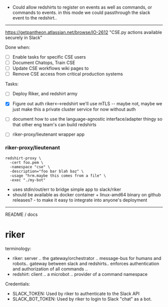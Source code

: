 - Could allow redshirts to register on events as well as commands, or commands to events.
  in this mode we could passthrough  the slack event to the redshirt..

---------------------------------------------------------------------------------------------
https://getpantheon.atlassian.net/browse/IO-2612
"CSE.py actions available securely in Slack"

Done when:
- [ ] Enable tasks for specific CSE users
- [ ] Document Chatops, Train CSE
- [ ] Update CSE workflows wiki pages to
- [ ] Remove CSE access from critical production systems

Tasks:
- [ ] Deploy Riker, and redshirt army
- [x] Figure out auth riker<-->redshirt
    we'll use mTLS -- maybe not, maybe we just make this a private cluster service for now without auth
- [ ] document how to use the language-agnostic interface/adapter thingy so that other eng team's can build redshirts
- [ ] riker-proxy/lieutenant wrapper app


### riker-proxy/lieutenant
```
redshirt-proxy \
  -cert foo.pem \
  -namespace "cse" \
  -description="foo bar blah baz" \
  -usage "hrm.maybe this comes from a file" \
  -exec "./my-bot"
```
- uses stdin/out/err to bridge simple app to slack/riker
- should be available as docker container + linux-amd64 binary on github releases? - to make it easy to integrate into
  anyone's deployment


---------------------------------------------------------------------------------------------
README / docs

riker
=====

terminology:
- riker: server .. the gateway/orchestrator .. message-bus for humans and robots.. gateway between slack and redshirts..
         enforces authentication and authorization of all commands ..
- redshirt: client .. a microbot .. provider of a command namespace


Credentials:
- SLACK_TOKEN: Used by riker to authenticate to the Slack API
- SLACK_BOT_TOKEN: Used by riker to login to Slack "chat" as a bot.

